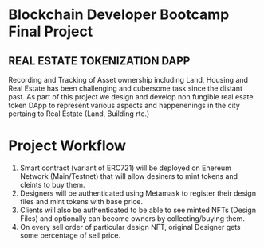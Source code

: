 # Blockchain Developer Bootcamp Final Project
## REAL ESTATE TOKENIZATION DAPP
Recording and Tracking of Asset ownership  including Land, Housing and Real Estate has been challenging and cubersome task since the distant past. As part of this project we design and develop non fungible real esate token DApp to represent various aspects and happenenings in the city pertaing to Real Estate (Land, Building rtc.) 

# Project Workflow


 1. Smart contract (variant of ERC721) will be deployed on Ehereum Network (Main/Testnet) that will allow desiners to mint tokens and cleints to buy them.
 2. Designers will be authenticated using Metamask to register their design files and mint tokens with base price.
 3. Clients will also be authenticated  to be able to see minted NFTs (Design Files) and optionally can become owners by collecting/buying them.
 4. On every sell order of particular design NFT, original Designer gets some percentage of sell price.



